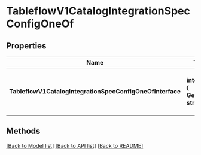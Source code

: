# TableflowV1CatalogIntegrationSpecConfigOneOf

## Properties

Name | Type | Description | Notes
------------ | ------------- | ------------- | -------------
**TableflowV1CatalogIntegrationSpecConfigOneOfInterface** | **interface { GetKind() string }** | An interface that can hold any of the proper implementing types |

## Methods


[[Back to Model list]](../README.md#documentation-for-models) [[Back to API list]](../README.md#documentation-for-api-endpoints) [[Back to README]](../README.md)


